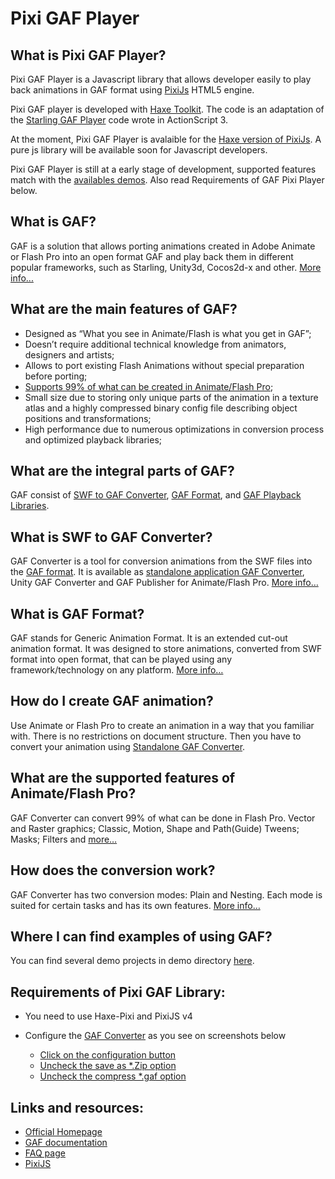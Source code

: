 Pixi GAF Player
=================

What is Pixi GAF Player?
-----------------

Pixi GAF Player is a Javascript library that allows developer easily to play back animations in GAF format using [PixiJs][1] HTML5 engine.

Pixi GAF player is developed with [Haxe Toolkit][15]. The code is an adaptation of the [Starling GAF Player][12] code wrote in ActionScript 3.

At the moment, Pixi GAF Player is avalaible for the [Haxe version of PixiJs][14].
A pure js library will be available soon for Javascript developers.

Pixi GAF Player is still at a early stage of development, supported features match with the [availables demos][17]. Also read Requirements of GAF Pixi Player below.

What is GAF?
-----------------

GAF is a solution that allows porting animations created in Adobe Animate or Flash Pro into an open format GAF and play back them in different popular frameworks, such as Starling, Unity3d, Cocos2d-x and other. [More info...][2]

What are the main features of GAF?
-----------------
* Designed as “What you see in Animate/Flash is what you get in GAF”;
* Doesn’t require additional technical knowledge from animators, designers and artists;
* Allows to port existing Flash Animations without special preparation before porting;
* [Supports 99% of what can be created in Animate/Flash Pro][6];
* Small size due to storing only unique parts of the animation in a texture atlas and a highly compressed binary config file describing object positions and transformations;
* High performance due to numerous optimizations in conversion process and optimized playback libraries;

What are the integral parts of GAF?
-----------------

GAF consist of [SWF to GAF Converter][3], [GAF Format][4], and [GAF Playback Libraries][5].

What is SWF to GAF Converter?
-----------------

GAF Converter is a tool for conversion animations from the SWF files into the [GAF format][4]. It is available as [standalone application GAF Converter][7], Unity GAF Converter and GAF Publisher for Animate/Flash Pro. [More info…][3]

What is GAF Format?
-----------------

GAF stands for Generic Animation Format. It is an extended cut-out animation format. It was designed to store animations, converted from SWF format into open format, that can be played using any framework/technology on any platform. [More info…][4]

How do I create GAF animation?
-----------------

Use Animate or Flash Pro to create an animation in a way that you familiar with. There is no restrictions on document structure. Then you have to convert your animation using [Standalone GAF Converter][7].

What are the supported features of Animate/Flash Pro?
-----------------

GAF Converter can convert 99% of what can be done in Flash Pro. Vector and Raster graphics; Classic, Motion, Shape and Path(Guide) Tweens; Masks; Filters and [more…][6]

How does the conversion work?
-----------------

GAF Converter has two conversion modes: Plain and Nesting. Each mode is suited for certain tasks and has its own features. [More info…][8]

Where I can find examples of using GAF?
-----------------

You can find several demo projects in demo directory [here][17].

Requirements of Pixi GAF Library:
-----------------

* You need to use Haxe-Pixi and PixiJS v4
* Configure the [GAF Converter][17] as you see on screenshots below 

  * [Click on the configuration button](https://github.com/mathieuanthoine/PixiGAFPlayer/blob/dev/imgs/Configuration.PNG)
  * [Uncheck the save as *.Zip option](https://github.com/mathieuanthoine/PixiGAFPlayer/blob/dev/imgs/saveAsZip.PNG)
  * [Uncheck the compress *.gaf option](https://github.com/mathieuanthoine/PixiGAFPlayer/blob/dev/imgs/compress.PNG)

Links and resources:
-----------------

* [Official Homepage][10]
* [GAF documentation][13]
* [FAQ page][11]
* [PixiJS][1]


[1]: http://www.pixijs.com/
[2]: http://gafmedia.com/documentation/what-is-gaf
[3]: http://gafmedia.com/documentation/what-is-gaf-converter
[4]: http://gafmedia.com/documentation/what-is-gaf-format
[5]: http://gafmedia.com/documentation/what-is-gaf-playback-library
[6]: http://gafmedia.com/documentation/supported-features-of-the-flash-pro
[7]: http://gafmedia.com/documentation/standalone/overview
[8]: http://gafmedia.com/documentation/how-does-the-conversion-work
[10]: http://gafmedia.com
[11]: http://gafmedia.com/faq
[12]: https://github.com/CatalystApps/StarlingGAFPlayer
[13]: http://gafmedia.com/documentation
[14]: https://github.com/pixijs/pixi-haxe
[15]: http://haxe.org/
[16]: https://gafmedia.com/downloads
[17]: https://github.com/mathieuanthoine/PixiGAFPlayer/tree/master/demo


